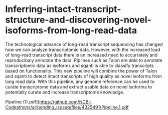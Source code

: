 # Inferring-intact-transcript-structure-and-discovering-novel-isoforms-from-long-read-data

The technological advance of long-read transcript sequencing has changed how we can analyze transcriptomic data. However, with the increased load of long-read transcript data there is an increased need to accurrately and reproducibaly annotate the data. Piplines such as Talon are able to annotate transcriptomic data as isoforms and sqanti is able to classify transcripts based on functionality. This new pipeline will combine the power of Talon and sqanti to detect intact transcripts of high quality as novel isoforms from long read data. With this pipeline, any genome reference can be used to curate transcriptome data and extract usable data on novel isoforms to potentially curate and increase transcriptome knowledge.


Pipeline (1).pdf](https://github.com/NCBI-Codeathons/airbending_isoseq/files/4325491/Pipeline.1.pdf
